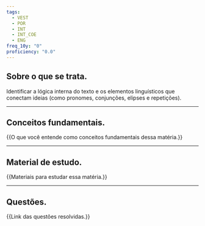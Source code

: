 ```yaml
---
tags:
  - VEST
  - POR
  - INT
  - INT_COE
  - ENG
freq_10y: "0"
proficiency: "0.0"
---
```


## Sobre o que se trata.

Identificar a lógica interna do texto e os elementos linguísticos que conectam ideias (como pronomes, conjunções, elipses e repetições).

--- 
## Conceitos fundamentais.
{{O que você entende como conceitos fundamentais dessa matéria.}}

---
## Material de estudo.
{{Materiais para estudar essa matéria.}}

--- 
## Questões.
{{Link das questões resolvidas.}}
